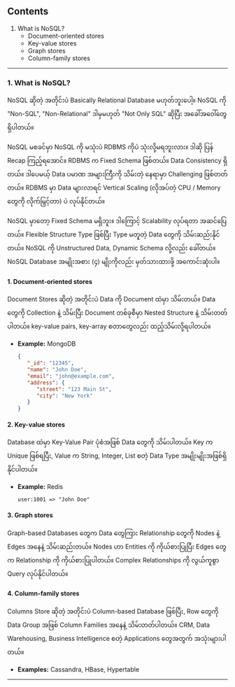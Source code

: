 ## Contents

1. What is NoSQL?
   - Document-oriented stores
   - Key-value stores
   - Graph stores
   - Column-family stores

---

### 1. What is NoSQL?

   NoSQL ဆိုတဲ့ အတိုင်းပဲ Basically Relational Database မဟုတ်ဘူးပေါ့။ NoSQL ကို "Non-SQL", "Non-Relational" ဒါမှမဟုတ် "Not Only SQL" ဆိုပြီး အခေါ်အဝေါ်တွေ ရှိပါတယ်။

   NoSQL မစခင်မှာ NoSQL ကို မသုံးပဲ ​RDBMS ကိုပဲ သုံးလို့မရဘူးလား။ ဒါဆို ပြန် Recap ကြည့်ရအောင်။ RDBMS က Fixed Schema ဖြစ်တယ်။ Data Consistency ရှိတယ်။ ဒါပေမယ့် Data ပမာဏ အများကြီးကို သိမ်းတဲ့ နေရာမှာ Challenging ဖြစ်တတ်တယ်။ RDBMS မှာ Data များလာရင် Vertical Scaling (လိုအပ်တဲ့ CPU / Memory တွေကို လိုက်မြှင့်တာ) ပဲ လုပ်နိုင်တယ်။

   NoSQL မှာတော့ Fixed Schema မရှိဘူး။ ဒါကြောင့် Scalability လုပ်ရတာ အဆင်ပြေတယ်။ Flexible Structure Type ဖြစ်ပြီး Type မတူတဲ့ Data တွေကို သိမ်းဆည်းနိုင်တယ်။ NoSQL ကို Unstructured Data, Dynamic Schema လို့လည်း ခေါ်တယ်။ NoSQL Database အမျိုးအစား (၄) မျိုးကိုလည်း မှတ်သားထားဖို့ အကောင်းဆုံးပါ။

   #### 1. Document-oriented stores

   Document Stores ဆိုတဲ့ အတိုင်းပဲ Data ကို Document ထဲမှာ သိမ်းတယ်။ Data တွေကို Collection နဲ့ သိမ်းပြီး Document တစ်ခုစီမှာ Nested Structure နဲ့ သိမ်းတတ်ပါတယ်။ key-value pairs, key-array စတာတွေလည်း ထည့်သိမ်းလို့ရပါတယ်။

   - **Example:** MongoDB

      ```json
      {
         "_id": "12345",
         "name": "John Doe",
         "email": "john@example.com",
         "address": {
            "street": "123 Main St",
            "city": "New York"
         }
      }
      ```

   #### 2. Key-value stores

   Database ထဲမှာ Key-Value Pair ပုံစံအဖြစ် Data တွေကို သိမ်းပါတယ်။ Key က Unique ဖြစ်ရပြီး, Value က String, Integer, List စတဲ့ Data Type အမျိုးမျိုးအဖြစ်ရှိနိုင်ပါတယ်။

   - **Example:** Redis

      ```plaintext
      user:1001 => "John Doe"
      ```

   #### 3. Graph stores

   Graph-based Databases တွေက Data တွေကြား Relationship တွေကို Nodes နဲ့ Edges အနေနဲ့ သိမ်းဆည်းတယ်။ Nodes ဟာ Entities ကို ကိုယ်စားပြုပြီး Edges တွေက Relationship ကို ကိုယ်စားပြုပါတယ်။ Complex Relationships ကို လွယ်ကူစွာ Query လုပ်နိုင်ပါတယ်။

   #### 4. Column-family stores

   Columns Store ဆိုတဲ့ အတိုင်းပဲ Column-based Database ဖြစ်ပြီး, Row တွေကို Data Group အဖြစ် Column Families အနေနဲ့ သိမ်းတတ်ပါတယ်။ CRM, Data Warehousing, Business Intelligence စတဲ့ Applications တွေအတွက် အသုံးများပါတယ်။

   - **Examples:** Cassandra, HBase, Hypertable

---
